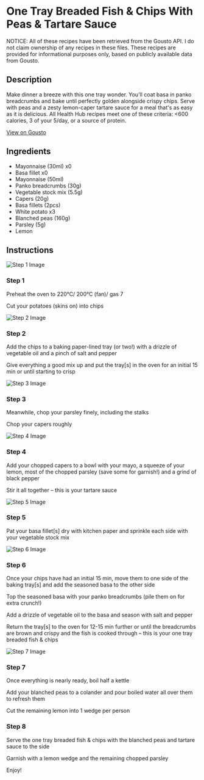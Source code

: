 # One Tray Breaded Fish & Chips With Peas & Tartare Sauce

NOTICE: All of these recipes have been retrieved from the Gousto API. I do not claim ownership of any recipes in these files. These recipes are provided for informational purposes only, based on publicly available data from Gousto.

## Description

Make dinner a breeze with this one tray wonder. You'll coat basa in panko breadcrumbs and bake until perfectly golden alongside crispy chips. Serve with peas and a zesty lemon-caper tartare sauce for a meal that's as easy as it is delicious. All Health Hub recipes meet one of these criteria: <600 calories, 3 of your 5/day, or a source of protein.

[View on Gousto](https://www.gousto.co.uk/recipes/cookbook/btr-one-tray-breaded-fish-chips-with-peas-tartare-sauce)

## Ingredients

- Mayonnaise (30ml) x0
- Basa fillet x0
- Mayonnaise (50ml)
- Panko breadcrumbs (30g)
- Vegetable stock mix (5.5g)
- Capers (20g)
- Basa fillets (2pcs)
- White potato x3
- Blanched peas (160g)
- Parsley (5g)
- Lemon

## Instructions

![Step 1 Image](https://production-media.gousto.co.uk/cms/recipe-step-image/Step-1-1720530670168-x200.jpg)

### Step 1

Preheat the oven to 220°C/ 200°C (fan)/ gas 7

Cut your potatoes (skins on) into chips

![Step 2 Image](https://production-media.gousto.co.uk/cms/recipe-step-image/Step-2-1720530676039-x200.jpg)

### Step 2

Add the chips to a baking paper-lined tray (or two!) with a drizzle of vegetable oil and a pinch of salt and pepper

Give everything a good mix up and put the tray[s] in the oven for an initial 15 min or until starting to crisp

![Step 3 Image](https://production-media.gousto.co.uk/cms/recipe-step-image/Step-3-1720530352292-x200.jpg)

### Step 3

Meanwhile, chop your parsley finely, including the stalks

Chop your capers roughly

![Step 4 Image](https://production-media.gousto.co.uk/cms/recipe-step-image/Step-4-1720530356402-x200.jpg)

### Step 4

Add your chopped capers to a bowl with your mayo, a squeeze of your lemon, most of the chopped parsley (save some for garnish!) and a grind of black pepper

Stir it all together – this is your tartare sauce

![Step 5 Image](https://production-media.gousto.co.uk/cms/recipe-step-image/Step-5-1720530360319-x200.jpg)

### Step 5

Pat your basa fillet[s] dry with kitchen paper and sprinkle each side with your vegetable stock mix

![Step 6 Image](https://production-media.gousto.co.uk/cms/recipe-step-image/Step-6-1720530363946-x200.jpg)

### Step 6

Once your chips have had an initial 15 min, move them to one side of the baking tray[s] and add the seasoned basa to the other side

Top the seasoned basa with your panko breadcrumbs (pile them on for extra crunch!)

Add a drizzle of vegetable oil to the basa and season with salt and pepper

Return the tray[s] to the oven for 12-15 min further or until the breadcrumbs are brown and crispy and the fish is cooked through – this is your one tray breaded fish & chips

![Step 7 Image](https://production-media.gousto.co.uk/cms/recipe-step-image/Step-7-1720530367710-x200.jpg)

### Step 7

Once everything is nearly ready, boil half a kettle

Add your blanched peas to a colander and pour boiled water all over them to refresh them

Cut the remaining lemon into 1 wedge per person

### Step 8

Serve the one tray breaded fish & chips with the blanched peas and tartare sauce to the side

Garnish with a lemon wedge and the remaining chopped parsley

Enjoy!

